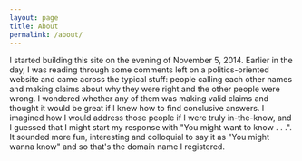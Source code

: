 ```yaml
---
layout: page
title: About
permalink: /about/
---
```


I started building this site on the evening of November 5, 2014. Earlier in the day, I was reading through some comments left on a politics-oriented website and came across the typical stuff: people calling each other names and making claims about why they were right and the other people were wrong. I wondered whether any of them was making valid claims and thought it would be great if I knew how to find conclusive answers. I imagined how I would address those people if I were truly in-the-know, and I guessed that I might start my response with "You might want to know . . .". It sounded more fun, interesting and colloquial to say it as "You might wanna know" and so that's the domain name I registered.
